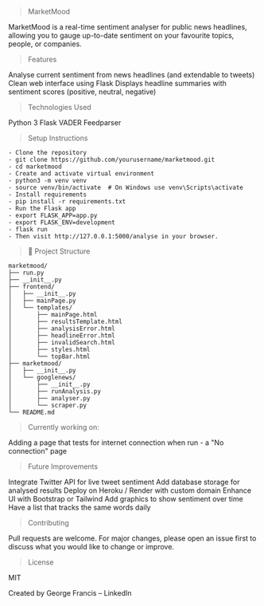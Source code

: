 >MarketMood

MarketMood is a real-time sentiment analyser for public news headlines, allowing you to gauge up-to-date sentiment on your favourite topics, people, or companies.

>Features

Analyse current sentiment from news headlines (and extendable to tweets)
Clean web interface using Flask
Displays headline summaries with sentiment scores (positive, neutral, negative)

>Technologies Used

Python 3
Flask
VADER
Feedparser

>Setup Instructions
```
- Clone the repository
- git clone https://github.com/yourusername/marketmood.git
- cd marketmood
- Create and activate virtual environment
- python3 -m venv venv
- source venv/bin/activate  # On Windows use venv\Scripts\activate
- Install requirements
- pip install -r requirements.txt
- Run the Flask app
- export FLASK_APP=app.py
- export FLASK_ENV=development
- flask run
- Then visit http://127.0.0.1:5000/analyse in your browser.
```

>📁 Project Structure
```
marketmood/
├── run.py
├── __init__.py
├── frontend/
│   ├── __init__.py
│   ├── mainPage.py
│   └── templates/
│       ├── mainPage.html
│       ├── resultsTemplate.html
│       ├── analysisError.html
│       ├── headlineError.html
│       ├── invalidSearch.html
│       ├── styles.html
│       └── topBar.html
├── marketmood/
│   ├── __init__.py
│   └── googlenews/
│       ├── __init__.py
│       ├── runAnalysis.py
│       ├── analyser.py
│       └── scraper.py
└── README.md
```

>Currently working on:

Adding a page that tests for internet connection when run - a "No connection" page

>Future Improvements

Integrate Twitter API for live tweet sentiment
Add database storage for analysed results
Deploy on Heroku / Render with custom domain
Enhance UI with Bootstrap or Tailwind
Add graphics to show sentiment over time
Have a list that tracks the same words daily


>Contributing

Pull requests are welcome. For major changes, please open an issue first to discuss what you would like to change or improve.

>License

MIT

Created by George Francis – LinkedIn

